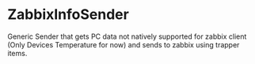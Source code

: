 # ZabbixInfoSender
Generic Sender that gets PC data not natively supported for zabbix client (Only Devices Temperature for now) and sends to zabbix using trapper items.
